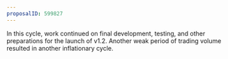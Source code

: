 ```yaml
---
proposalID: 599827
---
```


In this cycle, work continued on final development, testing, and other preparations for the launch of v1.2. Another weak period of trading volume resulted in another inflationary cycle.
